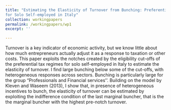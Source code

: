 ```yaml
---
title: "Estimating the Elasticity of Turnover from Bunching: Preferential Tax Regimes
for Solo Self-employed in Italy"
collection: workingpapers
permalink: /workingpapers/wp1
excerpt: ''

---
```


Turnover is a key indicator of economic activity, but we know little about how much entrepreneurs actually adjust it as a response to taxation or other costs. This paper exploits the notches created by the eligibility cut-offs of the preferential tax regimes for solo self-employed in Italy to estimate the elasticity of turnover. I find large bunching below some of the cut-offs, with heterogeneous responses across sectors. Bunching is particularly large for the group “Professionals and Financial services’’. Building on the model by Kleven and Waseem (2013), I show that, in presence of heterogeneous incentives to bunch, the elasticity of turnover can be estimated by exploiting the indifference condition of the last marginal buncher, that is the the marginal buncher with the highest pre-notch turnover.

